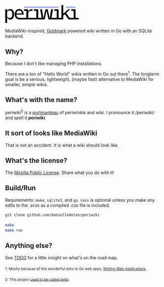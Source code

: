 <img width="240" src="static/logo.svg">


MediaWiki-inspired, [Goldmark](https://github.com/yuin/goldmark) powered wiki written in Go with an SQLite backend.

## Why?
Because I don't like managing PHP installations.

There are a ton of "Hello World" wikis written in Go out there<sup>1</sup>. The longterm goal is be a serious, lightweight, (maybe fast) alternative to MediaWiki for smaller, simple wikis.

## What's with the name?
periwiki<sup>2</sup> is a [portmanteau](https://en.wikipedia.org/wiki/Portmanteau) of periwinkle and wiki. I pronounce it /periwɪki/ and spell it **periwiki**.

## It sort of looks like MediaWiki
That is not an accident. It is what a wiki should look like.

## What's the license?
The [Mozilla Public License](LICENSE). Share what you do with it!

## Build/Run
Requirements: `make`, `sqlite3`, and `go`. `sass` is optional unless you make any edits to the .scss as a compiled .css file is included. 

```bash
git clone github.com/danielledeleo/periwiki

make
make run

```

## Anything else?
See [TODO](docs/TODO.md) for a little insight on what's on the road map.

<sub>1: Mostly because of this wonderful intro to Go web apps, [Writing Web Applications](https://golang.org/doc/articles/wiki/).</sub>

<sub>2: This project [used to be called iwikii](https://github.com/danielledeleo/periwiki/commit/1cab3f24ae07390975d06be4343b7b3deea11cad).</sub>
